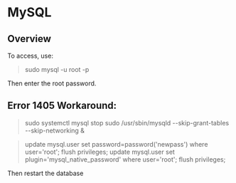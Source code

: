 # MySQL

## Overview

To access, use:
> sudo mysql -u root -p

Then enter the root password.

## Error 1405 Workaround:
> sudo systemctl mysql stop
> sudo /usr/sbin/mysqld --skip-grant-tables --skip-networking &

> update mysql.user set password=password('newpass') where user='root';
> flush privileges;
> update mysql.user set plugin='mysql_native_password' where user='root';
> flush privileges;

Then restart the database
